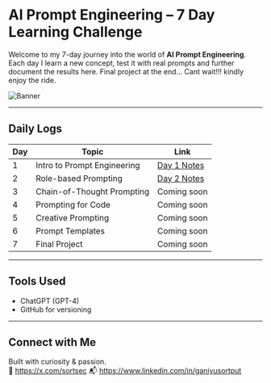 #  AI Prompt Engineering – 7 Day Learning Challenge

Welcome to my 7-day journey into the world of **AI Prompt Engineering**. Each day I learn a new concept, test it with real prompts and further document the results here. Final project at the end... Cant wait!!! kindly enjoy the ride. 

![Banner](./banner.png)

---

##  Daily Logs

| Day | Topic | Link |
|-----|-------|------|
| 1 | Intro to Prompt Engineering | [Day 1 Notes](day1_intro.md) |
| 2 | Role-based Prompting | [Day 2 Notes](day2_role_prompts.md) |
| 3 | Chain-of-Thought Prompting | Coming soon |
| 4 | Prompting for Code | Coming soon |
| 5 | Creative Prompting | Coming soon |
| 6 | Prompt Templates | Coming soon |
| 7 | Final Project | Coming soon |

---

##  Tools Used
- ChatGPT (GPT-4)
- GitHub for versioning

---

##  Connect with Me
Built with curiosity & passion.  
🔗 https://x.com/sortsec
📬 https://www.linkedin.com/in/ganiyusortput
